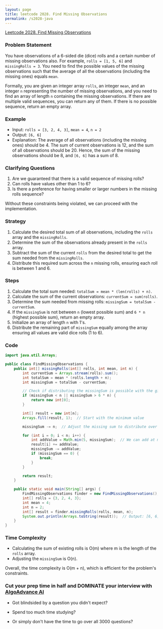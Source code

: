 ```yaml
---
layout: page
title: leetcode 2028. Find Missing Observations
permalink: /s2028-java
---
```

[Leetcode 2028. Find Missing Observations](https://algoadvance.github.io/algoadvance/l2028)
### Problem Statement

You have observations of a 6-sided die (dice) rolls and a certain number of missing observations also. For example, `rolls = [1, 5, 6]` and `missingRolls = 3`. You need to find the possible values of the missing observations such that the average of all the observations (including the missing ones) equals `mean`.

Formally, you are given an integer array `rolls`, an integer `mean`, and an integer `n` representing the number of missing observations, and you need to find an array of length `n` containing the missing observations. If there are multiple valid sequences, you can return any of them. If there is no possible sequence, return an empty array.

### Example

- Input: `rolls = [3, 2, 4, 3]`, `mean = 4`, `n = 2`
- Output: `[6, 6]`
- Explanation: The average of all observations (including the missing ones) should be 4. The sum of current observations is 12, and the sum of all observations should be 20. Hence, the sum of the missing observations should be 8, and `[6, 6]` has a sum of 8.

### Clarifying Questions

1. Are we guaranteed that there is a valid sequence of missing rolls?
2. Can rolls have values other than 1 to 6?
3. Is there a preference for having smaller or larger numbers in the missing rolls sequence?

Without these constraints being violated, we can proceed with the implementation.

### Strategy

1. Calculate the desired total sum of all observations, including the `rolls` array and the `missingRolls`.
2. Determine the sum of the observations already present in the `rolls` array.
3. Subtract the sum of the current `rolls` from the desired total to get the sum needed from the `missingRolls`.
4. Distribute this required sum across the `n` missing rolls, ensuring each roll is between 1 and 6.

### Steps

1. Calculate the total sum needed: `totalSum = mean * (len(rolls) + n)`.
2. Calculate the sum of the current observations: `currentSum = sum(rolls)`.
3. Determine the sum needed from missing rolls: `missingSum = totalSum - currentSum`.
4. If the `missingSum` is not between `n` (lowest possible sum) and `6 * n` (highest possible sum), return an empty array.
5. Initialize an array of length `n` with 1's.
6. Distribute the remaining part of `missingSum` equally among the array ensuring all values are valid dice rolls (1 to 6).

### Code

```java
import java.util.Arrays;

public class FindMissingObservations {
    public int[] missingRolls(int[] rolls, int mean, int n) {
        int currentSum = Arrays.stream(rolls).sum();
        int totalSum = mean * (rolls.length + n);
        int missingSum = totalSum - currentSum;

        // Check if distributing the missingSum is possible with the given constraints
        if (missingSum < n || missingSum > 6 * n) {
            return new int[0];
        }

        int[] result = new int[n];
        Arrays.fill(result, 1);  // Start with the minimum value

        missingSum -= n;  // Adjust the missing sum to distribute over the remaining difference

        for (int i = 0; i < n; i++) {
            int addValue = Math.min(5, missingSum);  // We can add at most 5 to a value of 1
            result[i] += addValue;
            missingSum -= addValue;
            if (missingSum == 0) {
                break;
            }
        }

        return result;
    }

    public static void main(String[] args) {
        FindMissingObservations finder = new FindMissingObservations();
        int[] rolls = {3, 2, 4, 3};
        int mean = 4;
        int n = 2;
        int[] result = finder.missingRolls(rolls, mean, n);
        System.out.println(Arrays.toString(result));  // Output: [6, 6]
    }
}
```

### Time Complexity

- Calculating the sum of existing rolls is O(m) where m is the length of the `rolls` array.
- Adjusting the `missingSum` is O(n).

Overall, the time complexity is O(m + n), which is efficient for the problem's constraints.


### Cut your prep time in half and DOMINATE your interview with [AlgoAdvance AI](https://algoAdvance.com)

- Got blindsided by a question you didn't expect?

- Spend too much time studying?

- Or simply don't have the time to go over all 3000 questions?

